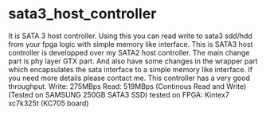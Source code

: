 # sata3_host_controller
It is SATA 3 host controller. Using this you can read write to sata3 sdd/hdd from your fpga logic with simple memory like interface.
This is SATA3 host controller is developped over my SATA2 host controller. The main change part is phy layer GTX part. And also have some changes in the wrapper part which encapsulates the sata interface to a simple memory like interface. If you need more details please contact me. 
This controller has a very good throughput. Write: 275MBps Read: 519MBps (Continous Read and Write) (Tested on SAMSUNG 250GB SATA3 SSD)
tested on FPGA: Kintex7 xc7k325t (KC705 board)
